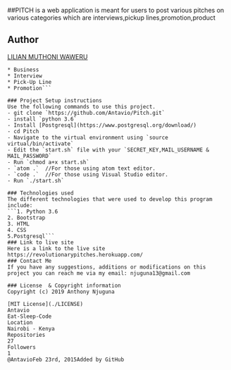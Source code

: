 ##PITCH
is a web application is meant for users to post various pitches on various categories which are interviews,pickup lines,promotion,product

## Author
[LILIAN MUTHONI WAWERU](https://github.com/Antavio)


```* Technology
* Business
* Interview
* Pick-Up Line
* Promotion```

### Project Setup instructions
Use the following commands to use this project.
- git clone `https://github.com/Antavio/Pitch.git`
- install `python 3.6`
- Install [Postgresql](https://www.postgresql.org/download/)
- cd Pitch
- Navigate to the virtual environment using `source virtual/bin/activate`
- Edit the `start.sh` file with your `SECRET_KEY,MAIL_USERNAME & MAIL_PASSWORD`
- Run `chmod a+x start.sh`
- `atom .`  //For those using atom text editor.
- `code .`  //For those using Visual Studio editor.
- Run `./start.sh`

### Technologies used
The different technologies that were used to develop this program include:
```1. Python 3.6
2. Bootstrap
3. HTML
4. CSS
5.Postgresql```
### Link to live site
Here is a link to the live site https://revolutionarypitches.herokuapp.com/
### Contact Me
If you have any suggestions, additions or modifications on this project you can reach me via my email: njuguna13@gmail.com

### License  & Copyright information
Copyright (c) 2019 Anthony Njuguna

[MIT License](./LICENSE)
Antavio
Eat-Sleep-Code
Location
Nairobi - Kenya
Repositories
27
Followers
1
@AntavioFeb 23rd, 2015Added by GitHub